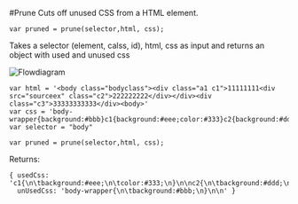 #Prune
Cuts off unused CSS from a HTML element. 
```
var pruned = prune(selector,html, css);
```
Takes a selector (element, calss, id), html, css as input and returns an object with used and unused css


![Flowdiagram](http://upload.wikimedia.org/wikipedia/commons/6/6d/Renewalpruning.png)

```
var html = '<body class="bodyclass"><div class="a1 c1">11111111<div src="sourceex" class="c2">222222222</div></div><div class="c3">33333333333</div><body>'
var css = 'body-wrapper{background:#bbb}c1{background:#eee;color:#333}c2{background:#ddd}c3{background:#ccc}';  
var selector = "body"

var pruned = prune(selector,html, css);
```

Returns: 
```
{ usedCss: 'c1{\n\tbackground:#eee;\n\tcolor:#333;\n}\n\nc2{\n\tbackground:#ddd;\n}\n\nc3{\n\tbackground:#ccc;\n}\n\n',
  unUsedCss: 'body-wrapper{\n\tbackground:#bbb;\n}\n\n' }
```  